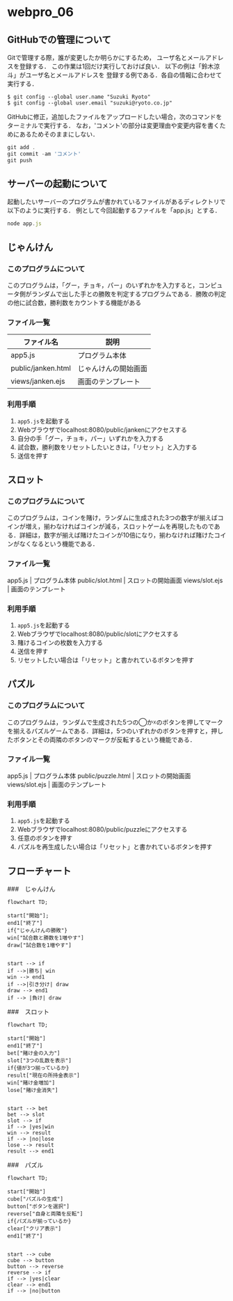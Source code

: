 # webpro_06

## GitHubでの管理について
Gitで管理する際，誰が変更したか明らかにするため，
ユーザ名とメールアドレスを登録する．
この作業は1回だけ実行しておけば良い．
以下の例は「鈴木涼斗」がユーザ名とメールアドレスを
登録する例である．各自の情報に合わせて実行する．
```
$ git config --global user.name "Suzuki Ryoto"
$ git config --global user.email "suzuki@ryoto.co.jp"
```
GitHubに修正，追加したファイルをアップロードしたい場合，次のコマンドをターミナルで実行する．
なお，'コメント'の部分は変更理由や変更内容を書くためにあるためそのままにしない．
```javascript
git add .
git commit -am 'コメント'
git push
```

## サーバーの起動について
起動したいサーバーのプログラムが書かれているファイルがあるディレクトリで以下のように実行する．
例として今回起動するファイルを「app.js」とする．
```javascript
node app.js
```

## じゃんけん
### このプログラムについて
このプログラムは，「グー，チョキ，パー」のいずれかを入力すると，コンピュータ側がランダムで出した手との勝敗を判定するプログラムである．勝敗の判定の他に試合数，勝利数をカウントする機能がある
### ファイル一覧
ファイル名 | 説明
-|-
app5.js | プログラム本体
public/janken.html | じゃんけんの開始画面
views/janken.ejs | 画面のテンプレート

### 利用手順
1. ```app5.js```を起動する
1. Webブラウザでlocalhost:8080/public/jankenにアクセスする
1. 自分の手「グー，チョキ，パー」いずれかを入力する
1. 試合数，勝利数をリセットしたいときは，「リセット」と入力する
1. 送信を押す

## スロット
### このプログラムについて
このプログラムは，コインを賭け，ランダムに生成された3つの数字が揃えばコインが増え，揃わなければコインが減る，スロットゲームを再現したものである．詳細は，数字が揃えば賭けたコインが10倍になり，揃わなければ賭けたコインがなくなるという機能である．
### ファイル一覧
app5.js | プログラム本体
public/slot.html | スロットの開始画面
views/slot.ejs | 画面のテンプレート
### 利用手順
1. ```app5.js```を起動する
1. Webブラウザでlocalhost:8080/public/slotにアクセスする
1. 賭けるコインの枚数を入力する
1. 送信を押す
1. リセットしたい場合は「リセット」と書かれているボタンを押す


## パズル
### このプログラムについて
このプログラムは，ランダムで生成された5つの◯か☓のボタンを押してマークを揃えるパズルゲームである．詳細は，5つのいずれかのボタンを押すと，押したボタンとその両隣のボタンのマークが反転するという機能である．
### ファイル一覧
app5.js | プログラム本体
public/puzzle.html | スロットの開始画面
views/slot.ejs | 画面のテンプレート
### 利用手順
1. ```app5.js```を起動する
1. Webブラウザでlocalhost:8080/public/puzzleにアクセスする
1. 任意のボタンを押す
1. パズルを再生成したい場合は「リセット」と書かれているボタンを押す


## フローチャート

###　じゃんけん

```mermaid
flowchart TD;

start["開始"];
end1["終了"]
if{"じゃんけんの勝敗"}
win["試合数と勝数を1増やす"]
draw["試合数を1増やす"]


start --> if
if -->|勝ち| win
win --> end1
if -->|引き分け| draw
draw --> end1
if --> |負け| draw

```

###　スロット

```mermaid
flowchart TD;

start["開始"]
end1["終了"]
bet["賭け金の入力"]
slot["3つの乱数を表示"]
if{値が3つ揃っているか}
result["現在の所持金表示"]
win["賭け金増加"]
lose["賭け金消失"]


start --> bet
bet --> slot
slot --> if
if --> |yes|win
win --> result
if --> |no|lose
lose --> result
result --> end1

```

###　パズル

```mermaid
flowchart TD;

start["開始"]
cube["パズルの生成"]
button["ボタンを選択"]
reverse["自身と両隣を反転"]
if{パズルが揃っているか}
clear["クリア表示"]
end1["終了"]


start --> cube
cube --> button
button --> reverse
reverse --> if
if --> |yes|clear
clear --> end1
if --> |no|button

```